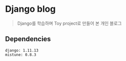 # Django blog

> Django를 학습하며 Toy project로 만들어 본 개인 블로그

## Dependencies

```
django: 1.11.13
mistune: 0.8.3
```